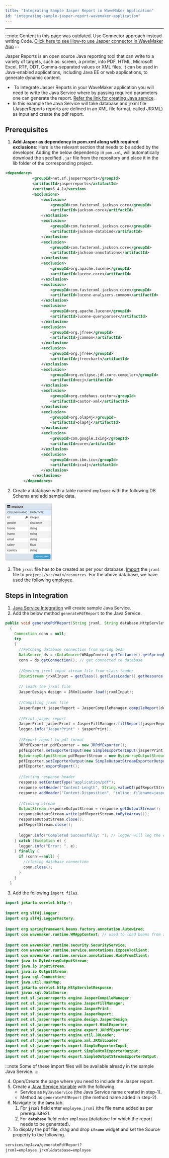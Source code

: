 ```yaml
---
title: "Integrating Sample Jasper Report in WaveMaker Application"
id: "integrating-sample-jasper-report-wavemaker-application"
---
```

---

:::note
Content in this page was outdated. Use Connector approach instead writing Code.
[Click here to see How-to use Jasper connector in WaveMaker  App](/learn/how-tos/generate-pdf-file-using-jasper-reports)
:::


Jasper Reports is an open source Java reporting tool that can write to a variety of targets, such as: screen, a printer, into PDF, HTML, Microsoft Excel, RTF, ODT, Comma-separated values or XML files. It can be used in Java-enabled applications, including Java EE or web applications, to generate dynamic content.

-  To Integrate Jasper Reports in your WaveMaker application you will need to write the Java Service where by passing required parameters one can generate the report. [Refer the link for creating Java service](/learn/app-development/services/java-services/java-service/).
- In this example the Java Service will take database and jrxml file (JasperReports reports are defined in an XML file format, called JRXML) as input and create the pdf report.

## Prerequisites

1. **Add Jasper as dependency in pom.xml along with required exclusions**: Here is the relevant section that needs to be added by the developer. Adding the below dependency in `pom.xml`, will automatically download the specified `.jar` file from the repository and place it in the lib folder of the corresponding project.

```xml
<dependency>
            <groupId>net.sf.jasperreports</groupId>
            <artifactId>jasperreports</artifactId>
            <version>6.4.1</version>
            <exclusions>
                <exclusion>
                    <groupId>com.fasterxml.jackson.core</groupId>
                    <artifactId>jackson-core</artifactId>
                </exclusion>
                <exclusion>
                    <groupId>com.fasterxml.jackson.core</groupId>
                    <artifactId>jackson-databind</artifactId>
                </exclusion>
                <exclusion>
                    <groupId>com.fasterxml.jackson.core</groupId>
                    <artifactId>jackson-annotations</artifactId>
                </exclusion>
                <exclusion>
                    <groupId>org.apache.lucene</groupId>
                    <artifactId>lucene-core</artifactId>
                </exclusion>
                <exclusion>
                    <groupId>com.fasterxml.jackson.core</groupId>
                    <artifactId>lucene-analyzers-common</artifactId>
                </exclusion>
                <exclusion>
                    <groupId>org.apache.lucene</groupId>
                    <artifactId>lucene-queryparser</artifactId>
                </exclusion>
                <exclusion>
                    <groupId>org.jfree</groupId>
                    <artifactId>jcommon</artifactId>
                </exclusion>
                <exclusion>
                    <groupId>org.jfree</groupId>
                    <artifactId>jfreechart</artifactId>
                </exclusion>
                <exclusion>
                    <groupId>org.eclipse.jdt.core.compiler</groupId>
                    <artifactId>ecj</artifactId>
                </exclusion>
                <exclusion>
                    <groupId>org.codehaus.castor</groupId>
                    <artifactId>castor-xml</artifactId>
                </exclusion>
                <exclusion>
                    <groupId>org.olap4j</groupId>
                    <artifactId>olap4j</artifactId>
                </exclusion>
                <exclusion>
                    <groupId>com.google.zxing</groupId>
                    <artifactId>core</artifactId>
                </exclusion>
                <exclusion>
                    <groupId>com.ibm.icu</groupId>
                    <artifactId>icu4j</artifactId>
                </exclusion>
            </exclusions>
        </dependency>
```

2. Create a database with a table named `employee` with the following DB Schema and add sample data. 

[![](/learn/assets/prereq_db.png)](/learn/assets/prereq_db.png)

3. The `jrxml` file has to be created as per your database. [Import](/learn/app-development/services/3rd-party-libraries) the `jrxml` file to `projects/src/main/resources`. For the above database, we have used the following [employee](/learn/assets/employee.zip).

## Steps in Integration

1. [Java Service Integration](/learn/app-development/services/java-services/java-service/) will create sample Java Service.
2. Add the below method `generatePdfReport` to the Java Service.

```java
public void generatePdfReport(String jrxml, String database,HttpServletResponse response)
  {
    Connection conn = null;
    try
    {
      //Fetching database connection from spring bean
      DataSource ds = (DataSource)WMAppContext.getInstance().getSpringBean(database + "DataSource");
      conn = ds.getConnection(); // get connected to database 

      //Opening jrxml input stream file from class loader
      InputStream jrxmlInput = getClass().getClassLoader().getResource(jrxml).openStream();

      // loads the jrxml file
      JasperDesign design = JRXmlLoader.load(jrxmlInput); 

      //Compiling jrxml file 
      JasperReport jasperReport = JasperCompileManager.compileReport(design); 

      //Print jasper report
      JasperPrint jasperPrint = JasperFillManager.fillReport(jasperReport, new HashMap(), conn);
      logger.info("JasperPrint" + jasperPrint);

      //Export report to pdf format
      JRPdfExporter pdfExporter = new JRPdfExporter();
      pdfExporter.setExporterInput(new SimpleExporterInput(jasperPrint));
      ByteArrayOutputStream pdfReportStream = new ByteArrayOutputStream();
      pdfExporter.setExporterOutput(new SimpleOutputStreamExporterOutput(pdfReportStream));
      pdfExporter.exportReport();

      //Setting response header
      response.setContentType("application/pdf");
      response.setHeader("Content-Length", String.valueOf(pdfReportStream.size()));
      response.addHeader("Content-Disposition", "inline; filename=jasper.pdf;");

      //Closing stream
      OutputStream responseOutputStream = response.getOutputStream();
      responseOutputStream.write(pdfReportStream.toByteArray());
      responseOutputStream.close();
      pdfReportStream.close();

      logger.info("Completed Successfully: "); // logger will log the error into the studio logs
    } catch (Exception e) {
      logger.info("Error: ", e);
    } finally {
      if (conn!==null) {
        //closing database connection
        conn.close();
      }
    }
  }
```    
3. Add the following `import files`.

```java
import jakarta.servlet.http.*;

import org.slf4j.Logger;
import org.slf4j.LoggerFactory;

import org.springframework.beans.factory.annotation.Autowired;
import com.wavemaker.runtime.WMAppContext; // used to load beans from app context

import com.wavemaker.runtime.security.SecurityService; 
import com.wavemaker.runtime.service.annotations.ExposeToClient; 
import com.wavemaker.runtime.service.annotations.HideFromClient; 
import java.io.ByteArrayOutputStream;
import java.io.InputStream;
import java.io.OutputStream;
import java.sql.Connection;
import java.util.HashMap;
import jakarta.servlet.http.HttpServletResponse;
import javax.sql.DataSource;
import net.sf.jasperreports.engine.JasperCompileManager;
import net.sf.jasperreports.engine.JasperFillManager;
import net.sf.jasperreports.engine.JasperPrint;
import net.sf.jasperreports.engine.JasperReport;
import net.sf.jasperreports.engine.design.JasperDesign;
import net.sf.jasperreports.engine.export.HtmlExporter;
import net.sf.jasperreports.engine.export.JRPdfExporter;
import net.sf.jasperreports.engine.util.JRLoader;
import net.sf.jasperreports.engine.xml.JRXmlLoader;
import net.sf.jasperreports.export.SimpleExporterInput;
import net.sf.jasperreports.export.SimpleHtmlExporterOutput;
import net.sf.jasperreports.export.SimpleOutputStreamExporterOutput;
```

:::note
Some of these import files will be available already in the sample Java Service.
:::

4. Open/Create the page where you need to include the Jasper report.
5. Create a [Java Service Variable](/learn/assets/var_sel.png) with the following. 
    - Service as `MyJavaService` (the Java Service name created in step-1).
    - Method as `generatePdfReport` (the method name added in step-2).
6. Navigate to the **`Data`** tab.
    1. For **`jrxml`** field enter `employee.jrxml` (the file name added as per prerequisite2).
    2. For **`database`** field enter `employee` (database for which the report needs to be generated).
7. To display the pdf file, drag and drop **`iframe`** widget and set the Source property to the following.

`services/myJava/generatePdfReport?jrxml=employee.jrxml&database=employee`



